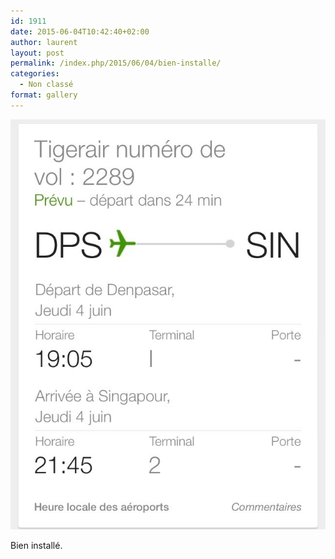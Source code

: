 ```yaml
---
id: 1911
date: 2015-06-04T10:42:40+02:00
author: laurent
layout: post
permalink: /index.php/2015/06/04/bien-installe/
categories:
  - Non classé
format: gallery
---
```

<img src="/images/2015/06/tumblr_npf1r4jmCD1uuvt0bo1_640.jpg" />

Bien installé.